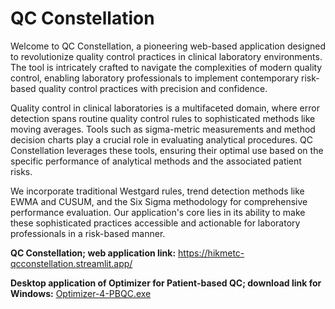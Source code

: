 # QC Constellation

Welcome to QC Constellation, a pioneering web-based application designed to revolutionize quality 
control practices in clinical laboratory environments. The tool is intricately crafted to navigate 
the complexities of modern quality control, enabling laboratory professionals to implement contemporary 
risk-based quality control practices with precision and confidence.

Quality control in clinical laboratories is a multifaceted domain, where error detection spans 
routine quality control rules to sophisticated methods like moving averages. Tools such as sigma-metric 
measurements and method decision charts play a crucial role in evaluating analytical procedures. 
QC Constellation leverages these tools, ensuring their optimal use based on the specific performance 
of analytical methods and the associated patient risks.

We incorporate traditional Westgard rules, trend detection methods like EWMA and CUSUM, and 
the Six Sigma methodology for comprehensive performance evaluation. Our application's core lies 
in its ability to make these sophisticated practices accessible and actionable for laboratory professionals 
in a risk-based manner.

**QC Constellation; web application link:** https://hikmetc-qcconstellation.streamlit.app/ 

**Desktop application of Optimizer for Patient-based QC; download link for Windows:** [Optimizer-4-PBQC.exe](https://drive.google.com/file/d/1nNtCXfHDpgUiW2tOfSDqdjexjEHJSW24/view?usp=sharing)

